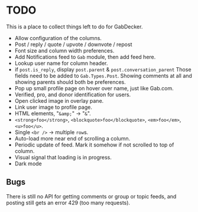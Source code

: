 # TODO

This is a place to collect things left to do for GabDecker.

* Allow configuration of the columns.
* Post / reply / quote / upvote / downvote / repost
* Font size and column width preferences.
* Add Notifications feed to `Gab` module, then add feed here.
* Lookup user name for column header.
* if `post.is_reply`, display `post.parent` & `post.conversation_parent`
  Those fields need to be added to `Gab.Types.Post`.
  Showing comments at all and showing parents should both be preferences.
* Pop up small profile page on hover over name, just like Gab.com.
* Verified, pro, and donor identification for users.
* Open clicked image in overlay pane.
* Link user image to profile page.
* HTML elements, "`&amp;`" -> "`&`".
* `<strong>foo</strong>`, `<blockquote>foo</blockquote>`, `<em>foo</em>`, `<u>foo</u>`.
* Single `<br />` -> multiple `row`s.
* Auto-load more near end of scrolling a column.
* Periodic update of feed. Mark it somehow if not scrolled to top of column.
* Visual signal that loading is in progress.
* Dark mode

## Bugs

There is still no API for getting comments or group or topic feeds, and posting still gets an error 429 (too many requests).
